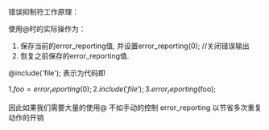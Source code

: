 错误抑制符工作原理：

使用@时的实际操作为：
1. 保存当前的error_reporting值, 并设置error_reporting(0); //关闭错误输出
2. 恢复之前保存的error_reporting值.

@include('file');
表示为代码即

1.$foo = error_reporting(0);
2.include('file');
3.error_reporting($foo);

因此如果我们需要大量的使用@
不如手动的控制 error_reporting 以节省多次重复动作的开销